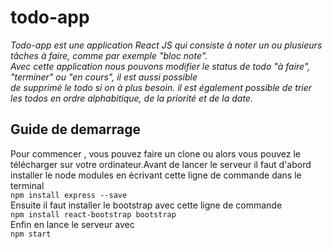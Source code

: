 # todo-app
*Todo-app est une application React JS qui consiste à noter un ou plusieurs tâches à faire, comme par exemple "bloc note".  
Avec cette application nous pouvons modifier le status de todo "à faire", "terminer" ou "en cours", il est aussi possible  
de supprimé le todo si on à plus besoin. il est également possible de trier les todos en ordre alphabitique, de la priorité et de la date.*
## Guide de demarrage 
Pour commencer , vous pouvez faire un clone ou alors vous pouvez le télécharger sur votre ordinateur.Avant de lancer le serveur il faut d'abord installer le node modules en écrivant cette ligne de commande dans le terminal  
`npm install express --save`  
Ensuite il faut installer le bootstrap avec cette ligne de commande  
`npm install react-bootstrap bootstrap`  
Enfin en lance le serveur avec  
`npm start`